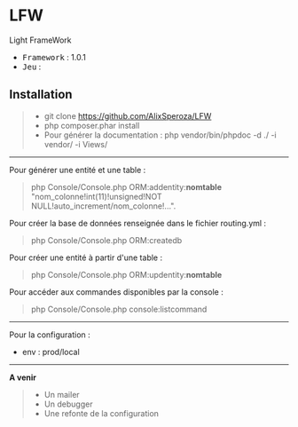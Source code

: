 # LFW
Light FrameWork

 - <kbd>Framework</kbd> : 1.0.1
 - <kbd>Jeu</kbd> :

Installation
----------

> - git clone https://github.com/AlixSperoza/LFW
> - php composer.phar install
> - Pour générer la documentation : php vendor/bin/phpdoc -d ./ -i vendor/ -i Views/

----------
Pour générer une entité et une table :
> php Console/Console.php ORM:addentity:**nomtable** "nom_colonne!int(11)!unsigned!NOT NULL!auto_increment/nom_colonne!...".

Pour créer la base de données renseignée dans le fichier routing.yml :
> php Console/Console.php ORM:createdb

Pour créer une entité à partir d'une table :
> php Console/Console.php ORM:updentity:**nomtable**

Pour accéder aux commandes disponibles par la console :
> php Console/Console.php console:listcommand

----------

Pour la configuration :

 - env : prod/local

----------

**A venir**

> - Un mailer
> - Un debugger
> - Une refonte de la configuration
